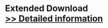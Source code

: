 # Extended Download<br />[>> Detailed information](https://secure.shareit.com/shareit/product.html?productid=300517984&affiliateid=200057808)